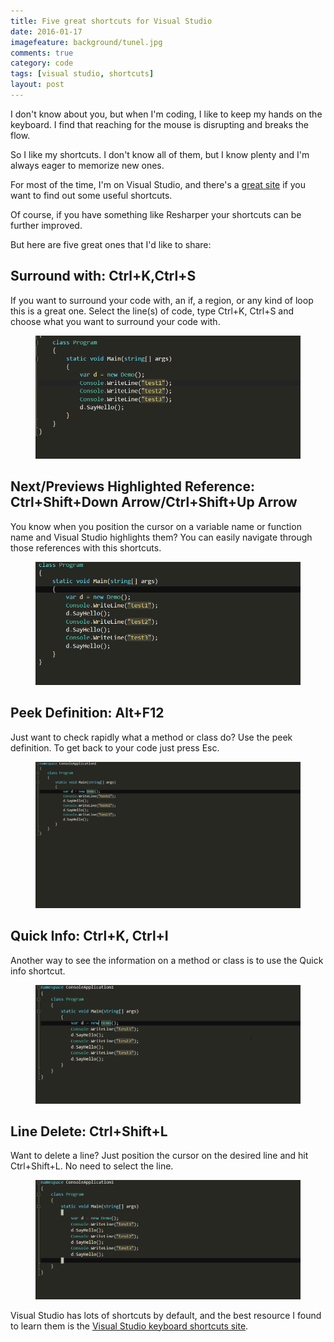 ```yaml
---
title: Five great shortcuts for Visual Studio
date: 2016-01-17
imagefeature: background/tunel.jpg
comments: true
category: code
tags: [visual studio, shortcuts]
layout: post
---
```

I don't know about you, but when I'm coding, I like to keep my hands on the keyboard. I find that reaching for the mouse is disrupting and breaks the flow. 

So I like my shortcuts. I don't know all of them, but I know plenty and I'm always eager to memorize new ones.

For most of the time, I'm on Visual Studio, and there's a [great site](http://visualstudioshortcuts.com/2015/) if you want to find out some useful shortcuts.

Of course, if you have something like Resharper your shortcuts can be further improved.

But here are five great ones that I'd like to share:

## Surround with: Ctrl+K,Ctrl+S

If you want to surround your code with, an if, a region, or any kind of loop this is a great one. Select the line(s) of code, type Ctrl+K, Ctrl+S and choose what you want to surround your code with.

<figure>
    <img src="/images/2016/01/surround-with.gif">
</figure> 

## Next/Previews Highlighted Reference: Ctrl+Shift+Down Arrow/Ctrl+Shift+Up Arrow

You know when you position the cursor on a variable name or function name and Visual Studio highlights them? You can easily navigate through those references with this shortcuts.

<figure>
    <img src="/images/2016/01/navigate-reference.gif">
</figure> 

## Peek Definition: Alt+F12

Just want to check rapidly what a method or class do? Use the peek definition. To get back to your code just press Esc.

<figure>
    <img src="/images/2016/01/peek-definition.gif">
</figure> 

## Quick Info: Ctrl+K, Ctrl+I

Another way to see the information on a method or class is to use the Quick info shortcut.

<figure>
    <img src="/images/2016/01/quick-info.gif">
</figure> 

## Line Delete: Ctrl+Shift+L

Want to delete a line? Just position the cursor on the desired line and hit Ctrl+Shift+L. No need to select the line.

<figure>
    <img src="/images/2016/01/delete-line.gif">
</figure> 

Visual Studio has lots of shortcuts by default, and the best resource I found to learn them is the [Visual Studio keyboard shortcuts site](http://visualstudioshortcuts.com/2015/).